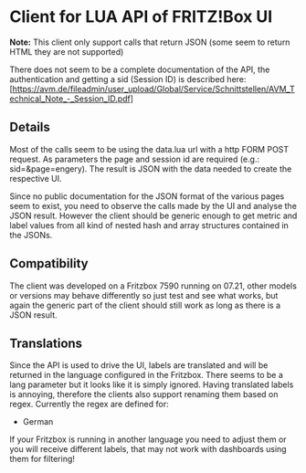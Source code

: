 # Client for LUA API of FRITZ!Box UI

**Note:** This client only support calls that return JSON (some seem to return HTML they are not supported)

There does not seem to be a complete documentation of the API, the authentication and getting a sid (Session ID) is described here:
[https://avm.de/fileadmin/user_upload/Global/Service/Schnittstellen/AVM_Technical_Note_-_Session_ID.pdf]

## Details
Most of the calls seem to be using the data.lua url with a http FORM POST request. As parameters the page and session id are required (e.g.: sid=<SID>&page=engery). The result is JSON with the data needed to create the respective UI.

Since no public documentation for the JSON format of the various pages seem to exist, you need to observe the calls made by the UI and analyse the JSON result. However the client should be generic enough to get metric and label values from all kind of nested hash and array structures contained in the JSONs.

## Compatibility
The client was developed on a Fritzbox 7590 running on 07.21, other models or versions may behave differently so just test and see what works, but again the generic part of the client should still work as long as there is a JSON result.

## Translations
Since the API is used to drive the UI, labels are translated and will be returned in the language configured in the Fritzbox. There seems to be a lang parameter but it looks like it is simply ignored. Having translated labels is annoying, therefore the clients also support renaming them based on regex.
Currently the regex are defined for:
  - German
  
If your Fritzbox is running in another language you need to adjust them or you will receive different labels, that may not work with dashboards using them for filtering!



